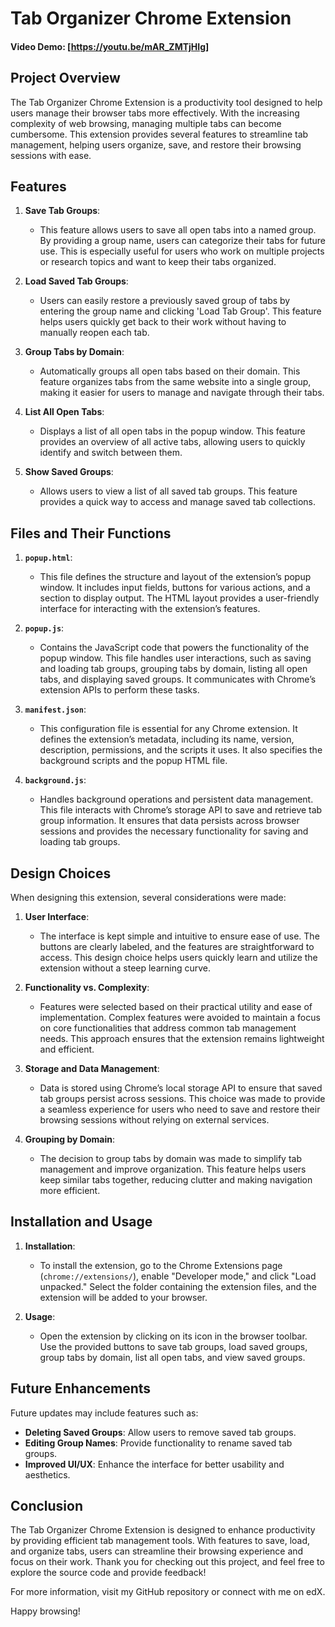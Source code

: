 # Tab Organizer Chrome Extension

#### Video Demo: [https://youtu.be/mAR_ZMTjHIg]

## Project Overview

The Tab Organizer Chrome Extension is a productivity tool designed to help users manage their browser tabs more effectively. With the increasing complexity of web browsing, managing multiple tabs can become cumbersome. This extension provides several features to streamline tab management, helping users organize, save, and restore their browsing sessions with ease.

## Features

1. **Save Tab Groups**:

   - This feature allows users to save all open tabs into a named group. By providing a group name, users can categorize their tabs for future use. This is especially useful for users who work on multiple projects or research topics and want to keep their tabs organized.

2. **Load Saved Tab Groups**:

   - Users can easily restore a previously saved group of tabs by entering the group name and clicking 'Load Tab Group'. This feature helps users quickly get back to their work without having to manually reopen each tab.

3. **Group Tabs by Domain**:

   - Automatically groups all open tabs based on their domain. This feature organizes tabs from the same website into a single group, making it easier for users to manage and navigate through their tabs.

4. **List All Open Tabs**:

   - Displays a list of all open tabs in the popup window. This feature provides an overview of all active tabs, allowing users to quickly identify and switch between them.

5. **Show Saved Groups**:
   - Allows users to view a list of all saved tab groups. This feature provides a quick way to access and manage saved tab collections.

## Files and Their Functions

1. **`popup.html`**:

   - This file defines the structure and layout of the extension’s popup window. It includes input fields, buttons for various actions, and a section to display output. The HTML layout provides a user-friendly interface for interacting with the extension’s features.

2. **`popup.js`**:

   - Contains the JavaScript code that powers the functionality of the popup window. This file handles user interactions, such as saving and loading tab groups, grouping tabs by domain, listing all open tabs, and displaying saved groups. It communicates with Chrome’s extension APIs to perform these tasks.

3. **`manifest.json`**:

   - This configuration file is essential for any Chrome extension. It defines the extension’s metadata, including its name, version, description, permissions, and the scripts it uses. It also specifies the background scripts and the popup HTML file.

4. **`background.js`**:
   - Handles background operations and persistent data management. This file interacts with Chrome’s storage API to save and retrieve tab group information. It ensures that data persists across browser sessions and provides the necessary functionality for saving and loading tab groups.

## Design Choices

When designing this extension, several considerations were made:

1. **User Interface**:

   - The interface is kept simple and intuitive to ensure ease of use. The buttons are clearly labeled, and the features are straightforward to access. This design choice helps users quickly learn and utilize the extension without a steep learning curve.

2. **Functionality vs. Complexity**:

   - Features were selected based on their practical utility and ease of implementation. Complex features were avoided to maintain a focus on core functionalities that address common tab management needs. This approach ensures that the extension remains lightweight and efficient.

3. **Storage and Data Management**:

   - Data is stored using Chrome’s local storage API to ensure that saved tab groups persist across sessions. This choice was made to provide a seamless experience for users who need to save and restore their browsing sessions without relying on external services.

4. **Grouping by Domain**:
   - The decision to group tabs by domain was made to simplify tab management and improve organization. This feature helps users keep similar tabs together, reducing clutter and making navigation more efficient.

## Installation and Usage

1. **Installation**:

   - To install the extension, go to the Chrome Extensions page (`chrome://extensions/`), enable "Developer mode," and click "Load unpacked." Select the folder containing the extension files, and the extension will be added to your browser.

2. **Usage**:
   - Open the extension by clicking on its icon in the browser toolbar. Use the provided buttons to save tab groups, load saved groups, group tabs by domain, list all open tabs, and view saved groups.

## Future Enhancements

Future updates may include features such as:

- **Deleting Saved Groups**: Allow users to remove saved tab groups.
- **Editing Group Names**: Provide functionality to rename saved tab groups.
- **Improved UI/UX**: Enhance the interface for better usability and aesthetics.

## Conclusion

The Tab Organizer Chrome Extension is designed to enhance productivity by providing efficient tab management tools. With features to save, load, and organize tabs, users can streamline their browsing experience and focus on their work. Thank you for checking out this project, and feel free to explore the source code and provide feedback!

For more information, visit my GitHub repository or connect with me on edX.

Happy browsing!
